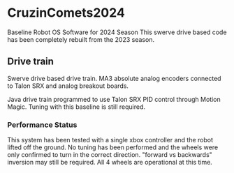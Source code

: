 # CruzinComets2024
Baseline Robot OS Software for 2024 Season
This swerve drive based code has been completely rebuilt from the 2023 season.

## Drive train
Swerve drive based drive train.
MA3 absolute analog encoders connected to Talon SRX and analog breakout boards.

Java drive train programmed to use Talon SRX PID control through Motion Magic.
Tuning with this baseline is still required. 

### Performance Status
This system has been tested with a single xbox controller and the robot lifted off the ground.
No tuning has been performed and the wheels were only confirmed to turn in the correct direction.
"forward vs backwards" inversion may still be required. 
All 4 wheels are operational at this time.

